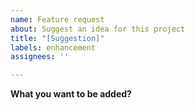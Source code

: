 ```yaml
---
name: Feature request
about: Suggest an idea for this project
title: "[Suggestion]"
labels: enhancement
assignees: ''

---
```


**What you want to be added?**
